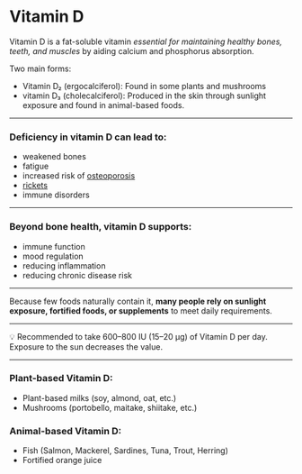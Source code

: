 <h1>Vitamin D</h1>

Vitamin D is a fat-soluble vitamin _essential for maintaining healthy bones, teeth, and muscles_ by aiding calcium and phosphorus absorption.

Two main forms:

* Vitamin D₂ (ergocalciferol): Found in some plants and mushrooms
* vitamin D₃ (cholecalciferol): Produced in the skin through sunlight exposure and found in animal-based foods.

---
<h3>Deficiency in vitamin D can lead to:</h3>

* weakened bones
* fatigue
* increased risk of [osteoporosis](https://www.mayoclinic.org/diseases-conditions/osteoporosis/symptoms-causes/syc-20351968)
* [rickets](https://my.clevelandclinic.org/health/diseases/22459-rickets)
* immune disorders

---
<h3>Beyond bone health, vitamin D supports:</h3>

* immune function
* mood regulation
* reducing inflammation
* reducing chronic disease risk

---
Because few foods naturally contain it, **many people rely on sunlight exposure, fortified foods, or supplements** to meet daily requirements.

---
💡 Recommended to take 600–800 IU (15–20 µg) of Vitamin D per day. Exposure to the sun decreases the value.

---
<h3>Plant-based Vitamin D:</h3>

* Plant-based milks (soy, almond, oat, etc.)
* Mushrooms (portobello, maitake, shiitake, etc.)

<h3>Animal-based Vitamin D:</h3>

* Fish (Salmon, Mackerel, Sardines, Tuna, Trout, Herring)
* Fortified orange juice
